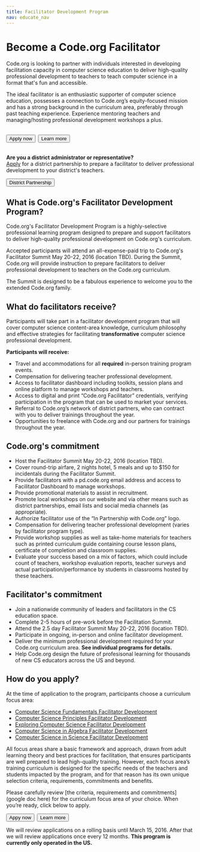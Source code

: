 ```yaml
---
title: Facilitator Development Program
nav: educate_nav
---
```


# Become a Code.org Facilitator

Code.org is looking to partner with individuals interested in developing facilitation capacity in computer science education to deliver high-quality professional development to teachers to teach computer science in a format that's fun and accessible.

The ideal facilitator is an enthusiastic supporter of computer science education, possesses a connection to Code.org’s equity-focused mission and has a strong background in the curriculum area, preferably through past teaching experience. Experience mentoring teachers and managing/hosting professional development workshops a plus. 
<br/>
<br/>

[<button>Apply now</button>](http://goo.gl/forms/Gi2DDy8aRw)&nbsp;&nbsp;[<button>Learn more</button>](https://docs.google.com/document/d/1_SA7QWZYNHWdDeCWCV4nlj4artpG-Ck50UqMpQrQqqc/edit?usp=sharing)
<br />
<br />

**Are you a district administrator or representative?**  
[Apply](/educate/districts) for a district partnership to prepare a facilitator to deliver professional development to your district's teachers.

[<button>District Partnership</button>](/educate/districts)


## What is Code.org's Facilitator Development Program?

Code.org's Facilitator Development Program is a highly-selective professional learning program designed to prepare and support facilitators to deliver high-quality professional development on Code.org's curriculum.

Accepted participants will attend an all-expense-paid trip to Code.org's Facilitator Summit May 20-22, 2016 (location TBD). During the Summit, Code.org will provide instruction to prepare facilitators to deliver professional development to teachers on the Code.org curriculum. 

The Summit is designed to be a fabulous experience to welcome you to the extended Code.org family.

## What do facilitators receive?
Participants will take part in a facilitator development program  that will cover computer science content-area knowledge, curriculum philosophy and effective strategies for facilitating **transformative** computer science professional development.

**Participants will receive:**  

- Travel and accommodations for all **required** in-person training program events. 
- Compensation for delivering teacher professional development.
- Access to facilitator dashboard including toolkits, session plans and online platform to manage workshops and teachers.
- Access to digital and print “Code.org Facilitator” credentials, verifying participation in the program that can be used to market your services.
- Referral to Code.org’s network of district partners, who can contract with you to deliver trainings throughout the year.
- Opportunities to freelance with Code.org and our partners for trainings throughout the year.

## Code.org's commitment  

- Host the Facilitator Summit May 20-22, 2016 (location TBD).
- Cover round-trip airfare, 2 nights hotel, 5 meals and up to $150 for incidentals during the Facilitator Summit.
- Provide facilitators with a pd.code.org email address and access to Facilitator Dashboard to manage workshops.
- Provide promotional materials to assist in recruitment.
- Promote local workshops on our website and via other means such as district partnerships, email lists and social media channels (as appropriate).
- Authorize facilitator use of the “In Partnership with Code.org” logo.
- Compensation for delivering teacher professional development (varies by facilitator program type). 
- Provide workshop supplies as well as take-home materials for teachers such as printed curriculum guide containing course lesson plans, certificate of completion and classroom supplies.
- Evaluate your success based on a mix of factors, which could include count of teachers, workshop evaluation reports, teacher surveys and actual participation/performance by students in classrooms hosted by these teachers.


## Facilitator's commitment

- Join a nationwide community of leaders and facilitators in the CS education space.
- Complete 2-5 hours of pre-work before the Facilitation Summit.
- Attend the 2.5 day Facilitator Summit May 20-22, 2016 (location TBD).
- Participate in ongoing, in-person and online facilitator development.
- Deliver the minimum professional development required for your Code.org curriculum area. **See individual programs for details.**
- Help Code.org design the future of profesisonal learning for thousands of new CS educators across the US and beyond.

## How do you apply?
At the time of application to the program, participants choose a curriculum focus area:

- [Computer Science Fundamentals Facilitator Development](/educate/k5-affiliates)
- [Computer Science Principles Facilitator Development](https://docs.google.com/document/d/1_SA7QWZYNHWdDeCWCV4nlj4artpG-Ck50UqMpQrQqqc/edit?usp=sharing)
- [Exploring Computer Science Facilitator Development](https://docs.google.com/document/d/1_SA7QWZYNHWdDeCWCV4nlj4artpG-Ck50UqMpQrQqqc/edit?usp=sharing)
- [Computer Science in Algebra Facilitator Development](https://docs.google.com/document/d/1_SA7QWZYNHWdDeCWCV4nlj4artpG-Ck50UqMpQrQqqc/edit?usp=sharing)
- [Computer Science in Science Facilitator Development](https://docs.google.com/document/d/1_SA7QWZYNHWdDeCWCV4nlj4artpG-Ck50UqMpQrQqqc/edit?usp=sharing)

All focus areas share a basic framework and approach, drawn from adult learning theory and best practices for facilitation, that ensures participants are well prepared to lead high-quality training. However, each focus area’s training curriculum is designed for the specific needs of the teachers and students impacted by the program, and for that reason has its own unique selection criteria, requirements, commitments and benefits. 

Please carefully review [the criteria, requirements and commitments](google doc here) for the curriculum focus area of your choice. When you’re ready, click below to apply. 

[<button>Appy now</button>](http://goo.gl/forms/Gi2DDy8aRw)&nbsp;&nbsp;[<button>Learn more</button>](https://docs.google.com/document/d/1_SA7QWZYNHWdDeCWCV4nlj4artpG-Ck50UqMpQrQqqc/edit?usp=sharing)

We will review applications on a rolling basis until March 15, 2016. After that we will review applications once every 12 months. **This program is currently only operated in the US.**

